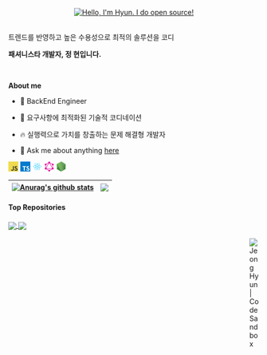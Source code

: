 <p align="center"><a href="https://github.com/jsjhyun"><img width="80%" alt="Hello, I'm Hyun. I do open source!" src="./assets/gh-readme-header.png" /></a></p>

<br/>
트렌드를 반영하고 높은 수용성으로 최적의 솔루션을 코디

**패셔니스타 개발자, 정 현입니다.**

<br>

**About me**

- 💼 BackEnd Engineer

- 🧩 요구사항에 최적화된 기술적 코디네이션

- 🔥 실행력으로 가치를 창출하는 문제 해결형 개발자

- 💬 Ask me about anything [here](https://github.com/jsjhyun/jsjhyun/issues)

<code><img height="20" alt="javascript" src="https://raw.githubusercontent.com/github/explore/80688e429a7d4ef2fca1e82350fe8e3517d3494d/topics/javascript/javascript.png"></code>
<code><img height="20" alt="typescript" src="https://raw.githubusercontent.com/github/explore/80688e429a7d4ef2fca1e82350fe8e3517d3494d/topics/typescript/typescript.png"></code>
<code><img height="20" alt="react" src="https://raw.githubusercontent.com/github/explore/80688e429a7d4ef2fca1e82350fe8e3517d3494d/topics/react/react.png"></code>
<code><img height="20" alt="graphql" src="https://raw.githubusercontent.com/github/explore/5c058a388828bb5fde0bcafd4bc867b5bb3f26f3/topics/graphql/graphql.png"></code>
<code><img height="20" alt="nodejs" src="https://raw.githubusercontent.com/github/explore/80688e429a7d4ef2fca1e82350fe8e3517d3494d/topics/nodejs/nodejs.png"></code>    


| <a href="https://github.com/jsjhyun/github-readme-stats"><img align="center" src="https://github-readme-stats.vercel.app/api?username=jsjhyun&show_icons=true&include_all_commits=true&theme=buefy&hide_border=true" alt="Anurag's github stats" /></a> | <a href="https://github.com/jsjhyun/github-readme-stats"><img align="center" src="https://github-readme-stats.vercel.app/api/top-langs/?username=jsjhyun&layout=compact&theme=buefy&hide_border=true" /></a> |
| ------------- | ------------- |

#### Top Repositories


<a href="https://github.com/jsjhyun/github-readme-stats">
  <img align="center" src="https://github-readme-stats.vercel.app/api/pin/?username=jsjhyun&repo=github-readme-stats&theme=buefy&v=1" />
</a>
<a href="https://github.com/jsjhyun/jsjhyun.github.io">
  <img align="center" src="https://github-readme-stats.vercel.app/api/pin/?username=jsjhyun&repo=jsjhyun.github.io&theme=buefy&v=1" />
</a>

<br />
<br />

<a href="https://codesandbox.io/u/jsjhyun">
  <img align="right" alt="Jeong Hyun | CodeSandbox" width="20px" src="https://raw.githubusercontent.com/jsjhyun/jsjhyun/master/assets/codesandbox.svg" />
</a>
